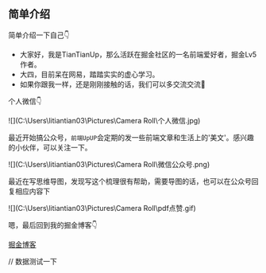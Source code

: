 ## 简单介绍

简单介绍一下自己👇





- 大家好，我是TianTianUp，那么活跃在掘金社区的一名前端爱好者，掘金Lv5作者。
- 大四，目前呆在网易，踏踏实实的虚心学习。
- 如果你跟我一样，还是刚刚接触的话，我们可以多交流交流🤭





个人微信👇

![](C:\Users\litiantian03\Pictures\Camera Roll\个人微信.jpg)



最近开始搞公众号，`前端UpUP`会定期的发一些前端文章和生活上的'美文'。感兴趣的小伙伴，可以关注一下。

![](C:\Users\litiantian03\Pictures\Camera Roll\微信公众号.png)



最近在写思维导图，发现写这个梳理很有帮助，需要导图的话，也可以在公众号回复相应内容下

![](C:\Users\litiantian03\Pictures\Camera Roll\pdf点赞.gif)



嗯，最后回到我的掘金博客👇

[掘金博客](https://juejin.im/user/2348212569517645/posts)

// 数据测试一下